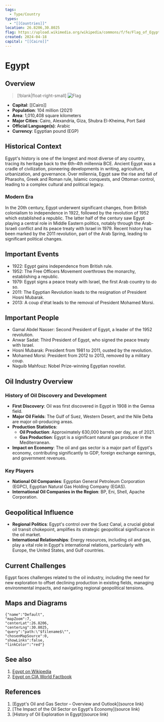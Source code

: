 ```yaml
---
tags:
  - Type/Country
types:
  - "[[Countries]]"
location: 26.8206,30.8025
flag: https://upload.wikimedia.org/wikipedia/commons/f/fe/Flag_of_Egypt.svg
created: 2024-04-18
capital: "[[Cairo]]"
---
```


# Egypt

## Overview

> [!blank|float-right-small]
> ![Flag](https://upload.wikimedia.org/wikipedia/commons/f/fe/Flag_of_Egypt.svg)

- **Capital**: [[Cairo]]
- **Population**: 104 million (2021)
- **Area**: 1,010,408 square kilometers
- **Major Cities**: Cairo, Alexandria, Giza, Shubra El-Kheima, Port Said
- **Official Language(s)**: Arabic
- **Currency**: Egyptian pound (EGP)

## Historical Context

Egypt's history is one of the longest and most diverse of any country, tracing its heritage back to the 6th–4th millennia BCE. Ancient Egypt was a cradle of civilization, pioneering developments in writing, agriculture, urbanization, and governance. Over millennia, Egypt saw the rise and fall of Pharaohs, Greek and Roman rule, Islamic conquests, and Ottoman control, leading to a complex cultural and political legacy.

### Modern Era

In the 20th century, Egypt underwent significant changes, from British colonialism to independence in 1922, followed by the revolution of 1952 which established a republic. The latter half of the century saw Egypt playing a central role in Middle Eastern politics, notably through the Arab-Israeli conflict and its peace treaty with Israel in 1979. Recent history has been marked by the 2011 revolution, part of the Arab Spring, leading to significant political changes.

## Important Events

- 1922: Egypt gains independence from British rule.
- 1952: The Free Officers Movement overthrows the monarchy, establishing a republic.
- 1979: Egypt signs a peace treaty with Israel, the first Arab country to do so.
- 2011: The Egyptian Revolution leads to the resignation of President Hosni Mubarak.
- 2013: A coup d'état leads to the removal of President Mohamed Morsi.

## Important People

- Gamal Abdel Nasser: Second President of Egypt, a leader of the 1952 revolution.
- Anwar Sadat: Third President of Egypt, who signed the peace treaty with Israel.
- Hosni Mubarak: President from 1981 to 2011, ousted by the revolution.
- Mohamed Morsi: President from 2012 to 2013, removed by a military coup.
- Naguib Mahfouz: Nobel Prize-winning Egyptian novelist.

## Oil Industry Overview

### History of Oil Discovery and Development

- **First Discovery**: Oil was first discovered in Egypt in 1908 in the Gemsa field.
- **Major Oil Fields**: The Gulf of Suez, Western Desert, and the Nile Delta are major oil-producing areas.
- **Production Statistics**:
  - **Oil Production**: Approximately 630,000 barrels per day, as of 2021.
  - **Gas Production**: Egypt is a significant natural gas producer in the Mediterranean.
- **Impact on Economy**: The oil and gas sector is a major part of Egypt's economy, contributing significantly to GDP, foreign exchange earnings, and government revenues.

### Key Players

- **National Oil Companies**: Egyptian General Petroleum Corporation (EGPC), Egyptian Natural Gas Holding Company (EGAS).
- **International Oil Companies in the Region**: BP, Eni, Shell, Apache Corporation.

## Geopolitical Influence

- **Regional Politics**: Egypt's control over the Suez Canal, a crucial global oil transit chokepoint, amplifies its strategic geopolitical significance in the oil market.
- **International Relationships**: Energy resources, including oil and gas, play a vital role in Egypt's international relations, particularly with Europe, the United States, and Gulf countries.

## Current Challenges

Egypt faces challenges related to the oil industry, including the need for new exploration to offset declining production in existing fields, managing environmental impacts, and navigating regional geopolitical tensions.

## Maps and Diagrams

```mapview
{"name":"Default",
"mapZoom":7,
"centerLat":26.8206,
"centerLng":30.8025,
"query":"path:\"$filename$\"",
"chosenMapSource":0,
"showLinks":false,
"linkColor":"red"}
```

## See also

1. [Egypt on Wikipedia](https://en.wikipedia.org/wiki/Egypt)
2. [Egypt on CIA World Factbook](https://www.cia.gov/the-world-factbook/countries/egypt/)

## References
1. [Egypt's Oil and Gas Sector – Overview and Outlook](source link)
2. [The Impact of the Oil Sector on Egypt's Economy](source link)
3. [History of Oil Exploration in Egypt](source link)

